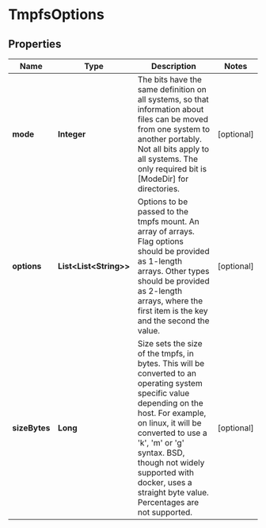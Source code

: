 

# TmpfsOptions


## Properties

| Name | Type | Description | Notes |
|------------ | ------------- | ------------- | -------------|
|**mode** | **Integer** | The bits have the same definition on all systems, so that information about files can be moved from one system to another portably. Not all bits apply to all systems. The only required bit is [ModeDir] for directories. |  [optional] |
|**options** | **List&lt;List&lt;String&gt;&gt;** | Options to be passed to the tmpfs mount. An array of arrays. Flag options should be provided as 1-length arrays. Other types should be provided as 2-length arrays, where the first item is the key and the second the value. |  [optional] |
|**sizeBytes** | **Long** | Size sets the size of the tmpfs, in bytes.  This will be converted to an operating system specific value depending on the host. For example, on linux, it will be converted to use a &#39;k&#39;, &#39;m&#39; or &#39;g&#39; syntax. BSD, though not widely supported with docker, uses a straight byte value.  Percentages are not supported. |  [optional] |



